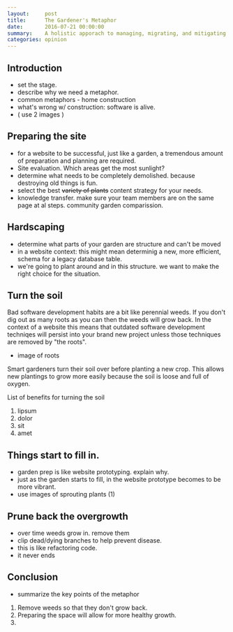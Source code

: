 ```yaml
---
layout:     post
title:      The Gardener's Metaphor
date:       2016-07-21 00:00:00
summary:    A holistic apporach to managing, migrating, and mitigating legacy systems.
categories: opinion
---
```


## Introduction 

* set the stage. 
* describe why we need a metaphor.
* common metaphors - home construction
* what's wrong w/ construction:  software is alive.
* ( use 2 images )


## Preparing the site

* for a website to be successful, just like a garden, a tremendous amount of preparation and planning are required.  
* Site evaluation. Which areas get the most sunlight?
* determine what needs to be completely demolished. because destroying old things is fun.
* select the best ~~variety of plants~~ content strategy for your needs. 
* knowledge transfer.  make sure your team members are on the same page at al steps.  community garden comparission.

## Hardscaping

* determine what parts of your garden are structure and can't be moved
* in a website context: this might mean determinig a new, more efficient,  schema for a legacy database table. 
* we're going to plant around and in this structure. we want to make the right choice for the situation.


## Turn the soil

Bad software development habits are a bit like perennial weeds. If you don't dig out as many roots as you can then the weeds will grow back. In the context of a website this means that outdated software development techniqes will persist into your brand new project unless those techniques are removed by "the roots". 

* image of roots

Smart gardeners turn their soil over before planting a new crop. This allows new plantings to grow more easily because the soil is loose and full of oxygen. 

List of benefits for turning the soil
1. lipsum
2. dolor
3. sit
4. amet

## Things start to fill in.

* garden prep is like website prototyping.  explain why.
* just as the garden starts to fill,  in the website prototype becomes to be more vibrant.
* use images of sprouting plants (1)

## Prune back the overgrowth

* over time weeds grow in. remove them
* clip dead/dying branches to help prevent disease. 
* this is like refactoring code. 
* it never ends 


## Conclusion

* summarize the key points of the metaphor
1. Remove weeds so that they don't grow back.
2. Preparing the space will allow for more healthy growth.
3. 
